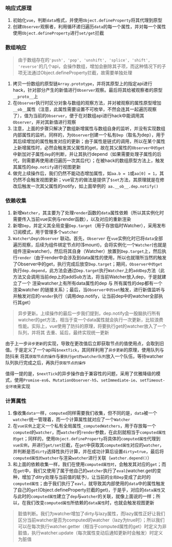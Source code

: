 ### 响应式原理

1. 初始化`vue`，判断`data`格式，并使用`Object.defineProperty`将其代理到原型
2. 创建`Observer`观察者，利用循环递归遍历`data`的每一个属性，并对每一个属性使用`Object.defineProperty`进行`set/get`拦截

### 数组响应

> 由于数组存在的`'push', 'pop', 'unshift', 'splice', 'shift', 'reverse'`的几个api，会操作数组，增加会删除其子项，而这种情况下的子项无法通过Object.defineProperty拦截，故需要单独处理

1. 拷贝一份数组的原型链`Array.prototype`，并将其原型上的指定api进行hack，针对部分产生的新值进行`Observer`观察。最后将其给被观察者的原型`__proto__`上
2. 在`Observer`执行时区分对象与数组的观察方法，并对被观察的属性原型增加`__ob__`属性（注意，此属性需要设置不可枚举，不然会连其一起遍历观察了），值为当前的`Observer`，便于在对数组api进行hack中能调用其`Observer`，并对其新值进行观察
3. 注意，上面的步骤只解决了数组新增属性与数组自身的监听，并没有实现数组内部属性的监听。同样的，为`Observer`创建一个私有`Dep`（取名为dep），用于其后续增加的属性触发对应的更新；由于属性是链式的调用，所以在某个属性上新增属性时，必然会触发其父属性的get，故在其父属性的`Observer中的get`中新加对子属性`dep`的判断，并让其执行depend（如果需要处理子属性的后代，则需要再使用递归遍历一次其后代）；在被hack的数组原型方法上，触发其属性的`dep.notify`进行视图更新
4. 做完上续操作后，我们仍然不能动态增加属性，如`aa.b = 1`或`aa[0] = 1`，其仍然不会触发视图更新；vue官方的做法是提供了`$set`方法，其原理就是在修改后触发一次其父属性的notify，如上面举例的` aa.__ob__.dep.notify()`

### 依赖收集

1. 新增`Watcher`，其主要为了处理`render`函数的`data`属性依赖（所以其实例化时需要传入当前vue实例与render函数），以及对应的重新渲染
2. 新增`Dep`，并定义其全局变量`Dep.target`（用于存放临时Watcher），采用发布订阅模式，用于管理多个`watcher`
3. `Watcher\Dep\Observer` 联动。首先，`Observer` 在`vue`实例化时已将`data`全部遍历观察，后续为组件绑定节点时($mount)，会将实例化一个`Watcher`(也就是组件渲染watcher)，然后将其自身（Watcher）放置到`Dep.target`上，然后执行`render`（由于render中会涉及到data属性的使用，所以也就理所当然的触发了Observer中的get，执行完成后放空`Dep.target`；期间，`Observer中的get`执行`dep.depend`，此方法会通过`Dep.target`执行`Watcher`上的`addDep`方法（此方法又会调用当前dep上的addSub方法，将当前Watcher放入dep，于是就建立了一个 渲染watcher上有所有data属性的dep 与 所有属性的dep都有一个渲染watcher 的链接关系）；最后，当`Observer中的set`触发，进行新值监听与并触发对应的`render`执行（调用dep.notify，让当前dep中的watcher全部执行其get）

> 异步更新。上续操作的最后一步我们提到，dep.notify会一股脑执行所有watcher的get方法，相当于变一个data属性就会执行一次更新，比较浪费性能。实际上，vue使用了防抖的原理，将要执行get的watcher放入了一个队列，并将其 去重、延后，最终实现统一更新

由于上一步`异步更新`的实现，导致在更改值后立即获取节点的值使用点，会取到旧值。于是定义了一个api叫`$nextTick`，其同样利用了`异步更新`的原理，使用队列与防抖来 将其`获取节点的操作`与`要执行get的watcher队列`放入一个队伍，等待watcher队列执行完成之后，再执行`获取节点的操作`

值得一提的是，`$nextTick`的异步操作由于兼容性的问题，采用了优雅降级的模式，使用`Promise-es6`、`MutationObserver-h5`、`setImmediate-ie`、`setTimeout-全环境`来实现

### 计算属性

1. 像收集`data`一样，`computed`同样需要我们收集，但不同的是，`data`被一个`watcher`统一管理着，而一个计算属性就对应了一个`Watcher`
2. 在`vue实例`上定义一个私有全局属性`_computedWatchers`，用于存放每一个`computed`的`watcher`，而`watcher`的`render`参数，在此刻就相当于`computed属性的get`；同样的，使用`Object.defineProperty`将具体的`computed属性`代理到`vue实例`，并进行`get/set`拦截，在`get`中获取其`computed属性`对应的`watcher`，并判断是否`dirty`选择性执行计算，并在成功计算后设置`dirty=true`，最后将`computed属性的watcher`与渲染`watcher`进行关联（`watcher.depend()`）
3. 和上面的依赖收集一样，我们在使用`computed属性时`，会触发其对应的`get`；而在`get`中，我们又使用了属于他自己的`watcher`执行了`eval`(watcher.get的变种，增加了ditry处理与当前值的赋予)，让当前的`全局Dep`变成了此时的`computed属性`；由于我们执行了`eavl`，就导致其内部使用的`data`中的属性触发了自己的`get`(Object.defineProperty拦截的get)，于是乎，对应的`data属性`又与此时的`computed属性`建立了`dep`与`watcher`的关联，就像上面说的一样；所以，在我们改变`computed属性`所依赖的`data属性`时，也就会触发视图更新

> 脏值判断。我们为watcher增加了dirty与lazy属性，而lazy属性正好让我们区分当前watcher是否为computed的watcher（lazy为true时）；所以我们可以在每次执行watcher.getter（相当于computed属性的get）时定义为非脏值，执行watcher.update（每次属性变动后通知更新时会触发）时定义为脏值